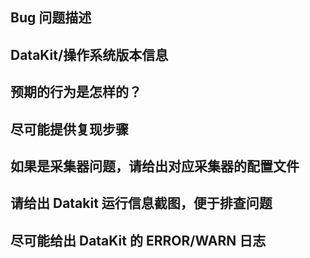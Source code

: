 ## Bug 问题描述

## DataKit/操作系统版本信息

<!--
建议提供命令 datakit version 的输出
-->

## 预期的行为是怎样的？
<!--
尽可能详细说明预期行为，如果是文档中就有的功能说明，可贴出文档链接
-->

## 尽可能提供复现步骤

<!--
复现步骤：

- xxxxx
- yyyyy
- zzzzz

datakit.conf 配置：

```toml
这里贴上 datakit 配置
```

或者贴上 datakit.yaml：

```yaml
这里贴上 datakit k8s 中的 yaml 配置
```

文字、截屏、视屏等不限

贴图片的推荐方式：

<img src="/uploads/1d10e09cb7292de571axxxxxxxxxxxxx/image-1.png"  width="730">

<img src="/uploads/1d10e09cb7292de571axxxxxxxxxxxxx/image-2.png"  width="730">

这里建议用 730 作为图片宽度，连续的图片之间，用空行分割下。单个图片不要超过 250KB。
-->

## 如果是采集器问题，请给出对应采集器的配置文件

<!--
如 MySQL 采集器问题，给出 .conf.d/db/mysql.conf 配置

```toml
这里贴上采集器配置
```
-->

## 请给出 Datakit 运行信息截图，便于排查问题

<!--
命令行执行 datakit monitor -V，贴图方式参照上面的说明。
-->

## 尽可能给出 DataKit 的 ERROR/WARN 日志

<!--
- Windows 位于 `C:\Program Files\datakit\log`

# 通过 Powershell 给出最近 10 个 ERROR, WARN 级别的日志
Select-String -Path 'C:\Program Files\datakit\log' -Pattern "ERROR", "WARN"  | Select-Object Line -Last 10

Linux/Mac 位于 `/var/log/datakit/log`

# 给出最近 10 个 ERROR, WARN 级别的日志
cat /var/log/datakit/log | grep "WARN\|ERROR" | head 10
-->
